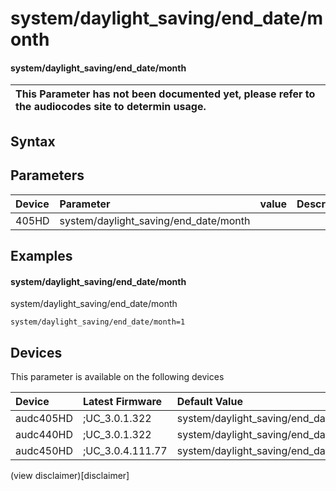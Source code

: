 ﻿---
description: system/daylight_saving/end_date/month
search: false
---

# system/daylight_saving/end_date/month

#### system/daylight_saving/end_date/month


| This Parameter has not been documented yet, please refer to the audiocodes site to determin usage.  | 
| :--- |

## Syntax

## Parameters
|Device|Parameter|value|Description|
|:---|:---|:---|:---|
| 405HD | system/daylight_saving/end_date/month |  |  |

## Examples
#### system/daylight_saving/end_date/month

system/daylight_saving/end_date/month

```
system/daylight_saving/end_date/month=1
```

## Devices
This parameter is available on the following devices

| Device | Latest Firmware | Default Value |
|:---|:---|:---|
| audc405HD | ;UC_3.0.1.322 | system/daylight_saving/end_date/month=1 
| audc440HD | ;UC_3.0.1.322 | system/daylight_saving/end_date/month=1 
| audc450HD | ;UC_3.0.4.111.77 | system/daylight_saving/end_date/month=1 

(view disclaimer)[disclaimer]
